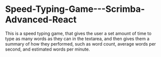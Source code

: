 # Speed-Typing-Game---Scrimba-Advanced-React
This is a speed typing game, that gives the user a set amount of time to type as many words as they can in the textarea, and then gives them a summary of how they performed, such as word count, average words per second, and estimated words per minute.
